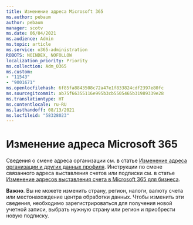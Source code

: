 ```yaml
---
title: Изменение адреса Microsoft 365
ms.author: pebaum
author: pebaum
manager: scotv
ms.date: 06/04/2021
ms.audience: Admin
ms.topic: article
ms.service: o365-administration
ROBOTS: NOINDEX, NOFOLLOW
localization_priority: Priority
ms.collection: Adm_O365
ms.custom:
- "11543"
- "9001671"
ms.openlocfilehash: 6f85fa8843508c72a47e1f833824cdf2397e80fc
ms.sourcegitcommit: ab75f66355116e995b3cb5505465b31989339e28
ms.translationtype: HT
ms.contentlocale: ru-RU
ms.lasthandoff: 08/13/2021
ms.locfileid: "58328023"
---
```

# <a name="change-your-microsoft-365-address"></a>Изменение адреса Microsoft 365

Сведения о смене адреса организации см. в статье [Изменение адреса организации и других данных профиля](https://docs.microsoft.com/microsoft-365/admin/manage/change-address-contact-and-more). Инструкции по смене связанного адреса выставления счетов или подписки см. в статье [Изменение адресов выставления счета в Microsoft 365 для бизнеса](https://docs.microsoft.com/microsoft-365/commerce/billing-and-payments/change-your-billing-addresses). 

**Важно**. Вы не можете изменить страну, регион, налоги, валюту счета или местонахождение центра обработки данных. Чтобы изменить эти сведения, необходимо зарегистрироваться для получения новой учетной записи, выбрать нужную страну или регион и приобрести новую подписку. 